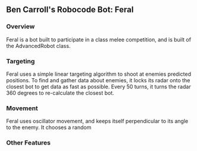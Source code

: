 ## Ben Carroll's Robocode Bot: Feral

### Overview

Feral is a bot built to participate in a class melee competition, and is built of the AdvancedRobot class.

### Targeting

Feral uses a simple linear targeting algorithm to shoot at enemies predicted positions. To find and gather data about enemies, it locks its radar onto the closest bot to get data as fast as possible. Every 50 turns, it turns the radar 360 degrees to re-calculate the closest bot.

### Movement

Feral uses oscillator movement, and keeps itself perpendicular to its angle to the enemy. It chooses a random 

### Other Features
